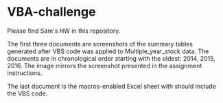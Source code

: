 # VBA-challenge
Please find Sam's HW in this repository. 

The first three documents are screenshots of the summary tables generated after VBS code was applied to Multiple_year_stock data. The documents are in chronological order starting with the oldest: 2014, 2015, 2016. The image mirrors the screenshot presented in the assignment instructions. 

The last document is the macros-enabled Excel sheet with should include the VBS code. 
